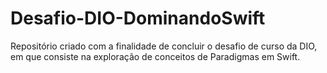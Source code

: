 # Desafio-DIO-DominandoSwift
Repositório criado com a finalidade de concluir o desafio de curso da DIO, em que consiste na exploração de conceitos de Paradigmas em Swift.
